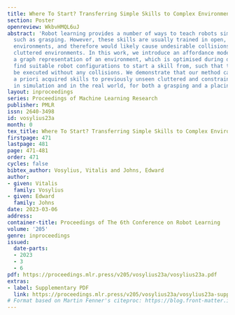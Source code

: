 ```yaml
---
title: Where To Start? Transferring Simple Skills to Complex Environments
section: Poster
openreview: WkbvHMQL6uJ
abstract: 'Robot learning provides a number of ways to teach robots simple skills,
  such as grasping. However, these skills are usually trained in open, clutter-free
  environments, and therefore would likely cause undesirable collisions in more complex,
  cluttered environments. In this work, we introduce an affordance model based on
  a graph representation of an environment, which is optimised during deployment to
  find suitable robot configurations to start a skill from, such that the skill can
  be executed without any collisions. We demonstrate that our method can generalise
  a priori acquired skills to previously unseen cluttered and constrained environments,
  in simulation and in the real world, for both a grasping and a placing task. '
layout: inproceedings
series: Proceedings of Machine Learning Research
publisher: PMLR
issn: 2640-3498
id: vosylius23a
month: 0
tex_title: Where To Start? Transferring Simple Skills to Complex Environments
firstpage: 471
lastpage: 481
page: 471-481
order: 471
cycles: false
bibtex_author: Vosylius, Vitalis and Johns, Edward
author:
- given: Vitalis
  family: Vosylius
- given: Edward
  family: Johns
date: 2023-03-06
address:
container-title: Proceedings of The 6th Conference on Robot Learning
volume: '205'
genre: inproceedings
issued:
  date-parts:
  - 2023
  - 3
  - 6
pdf: https://proceedings.mlr.press/v205/vosylius23a/vosylius23a.pdf
extras:
- label: Supplementary PDF
  link: https://proceedings.mlr.press/v205/vosylius23a/vosylius23a-supp.pdf
# Format based on Martin Fenner's citeproc: https://blog.front-matter.io/posts/citeproc-yaml-for-bibliographies/
---
```

